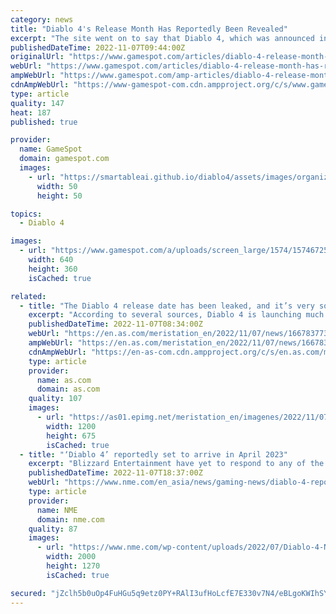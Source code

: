 ```yaml
---
category: news
title: "Diablo 4's Release Month Has Reportedly Been Revealed"
excerpt: "The site went on to say that Diablo 4, which was announced in 2019, will appear during The Game Awards in December. Blizzard will ramp up Diablo 4 marketing soon, beginning during The Game Awards in ..."
publishedDateTime: 2022-11-07T09:44:00Z
originalUrl: "https://www.gamespot.com/articles/diablo-4-release-month-has-reportedly-been-revealed/1100-6508961/"
webUrl: "https://www.gamespot.com/articles/diablo-4-release-month-has-reportedly-been-revealed/1100-6508961/"
ampWebUrl: "https://www.gamespot.com/amp-articles/diablo-4-release-month-has-reportedly-been-revealed/1100-6508961/"
cdnAmpWebUrl: "https://www-gamespot-com.cdn.ampproject.org/c/s/www.gamespot.com/amp-articles/diablo-4-release-month-has-reportedly-been-revealed/1100-6508961/"
type: article
quality: 147
heat: 187
published: true

provider:
  name: GameSpot
  domain: gamespot.com
  images:
    - url: "https://smartableai.github.io/diablo4/assets/images/organizations/gamespot.com-50x50.jpg"
      width: 50
      height: 50

topics:
  - Diablo 4

images:
  - url: "https://www.gamespot.com/a/uploads/screen_large/1574/15746725/3989778-untitled.png"
    width: 640
    height: 360
    isCached: true

related:
  - title: "The Diablo 4 release date has been leaked, and it’s very soon"
    excerpt: "According to several sources, Diablo 4 is launching much sooner than we expected, with it being planned for a reveal during The Game Awards 2022."
    publishedDateTime: 2022-11-07T08:34:00Z
    webUrl: "https://en.as.com/meristation_en/2022/11/07/news/1667837734_015373.html"
    ampWebUrl: "https://en.as.com/meristation_en/2022/11/07/news/1667837734_015373.amp.html"
    cdnAmpWebUrl: "https://en-as-com.cdn.ampproject.org/c/s/en.as.com/meristation_en/2022/11/07/news/1667837734_015373.amp.html"
    type: article
    provider:
      name: as.com
      domain: as.com
    quality: 107
    images:
      - url: "https://as01.epimg.net/meristation_en/imagenes/2022/11/07/news/1667837734_015373_1667838602_portada_normal.jpg"
        width: 1200
        height: 675
        isCached: true
  - title: "‘Diablo 4’ reportedly set to arrive in April 2023"
    excerpt: "Blizzard Entertainment have yet to respond to any of the new reports. Diablo 4. Credit: Blizzard Entertainment. Back in September, Blizzard Entertainment announced that it will “soon” be hosting a ..."
    publishedDateTime: 2022-11-07T18:37:00Z
    webUrl: "https://www.nme.com/en_asia/news/gaming-news/diablo-4-reportedly-set-to-arrive-in-april-2023-3344601"
    type: article
    provider:
      name: NME
      domain: nme.com
    quality: 87
    images:
      - url: "https://www.nme.com/wp-content/uploads/2022/07/Diablo-4-Necromancer-beta-2000x1270-1.jpg"
        width: 2000
        height: 1270
        isCached: true

secured: "jZclh5b0uOp4FuHGu5q9etz0PY+RAlI3ufHoLcfE7E330v7N4/eBLgoKWIhSYPys3b6HE7rBKrzgMM84Z45ZQGdgw0urzlDjGRJsevZCIZRaeiQDsmPxVe0KOX6TkEDmCKmEW5U4RR06jhCh2ypVFMjH4nlAk/HxPgSMoe+30ZQW1R3rlUP/uuWGasGP03O36ohLzJX8EIVblmj4IlI5tRG0dOHVoH/9meWm9TZQN15Ct1+ThZjdRAO8MjI439xJhhKaIgPp4EXST3NEq6SEbQfNmJzI/1pSnaEcEwTlbf4IvX9qBwkXU482iwSAKhbGzYoR1dYbwehPf5wkfnhThLzLRJ909X+MqAgs4aBG09k=;7p/9mgyVPT584AIBiNfTmg=="
---
```


